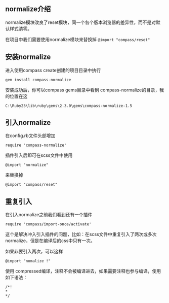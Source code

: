 ## normalize介绍

normalize模块改良了reset模块，同一个各个版本浏览器的差异性，而不是对默认样式清零。

在项目中我们需要使用normalize模块来替换掉  `@import "compass/reset"` 

## 安装normalize

进入使用compass create创建的项目目录中执行

    gem install compass-normalize

安装成功后，你可以compass   gems目录中看到 compass-normalize的目录，我的位置在这

    C:\Ruby23\lib\ruby\gems\2.3.0\gems\compass-normalize-1.5

## 引入normalize

在config.rb文件头部增加

    require 'compass-normalize'

插件引入后即可在scss文件中使用

    @import "normalize"

来替换掉

    @import "compass/reset"

## 重复引入

在引入normalize之前我们看到还有一个插件

    require 'compass/import-once/activate'

这个是解决冲入引入插件的问题，比如：在scss文件中重复引入了两次或多次 normalize，但是在编译后的css中只有一次。

如果非要引入两次，可以这样

    @import "nomalize !"

使用 compressed编译，注释不会被编译进去，如果需要注释也参与编译，使用如下语法：

    /*!
	*
	*/